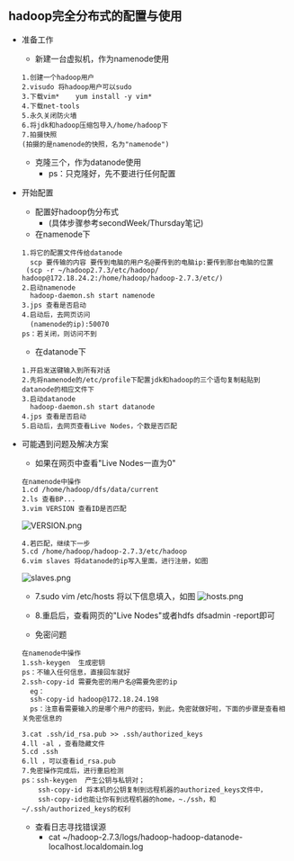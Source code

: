 ## hadoop完全分布式的配置与使用
* 准备工作
	* 新建一台虚拟机，作为namenode使用
	```
	1.创建一个hadoop用户
	2.visudo 将hadoop用户可以sudo
	3.下载vim*    yum install -y vim*
	4.下载net-tools
	5.永久关闭防火墙
	6.将jdk和hadoop压缩包导入/home/hadoop下
	7.拍摄快照  
	(拍摄的是namenode的快照，名为"namenode")
	```
	* 克隆三个，作为datanode使用
		* ps：只克隆好，先不要进行任何配置
* 开始配置
	* 配置好hadoop伪分布式 
		* (具体步骤参考secondWeek/Thursday笔记)
	* 在namenode下
	```
	1.将它的配置文件传给datanode
	  scp 要传输的内容 要传到电脑的用户名@要传到的电脑ip:要传到那台电脑的位置
	 (scp -r ~/hadoop2.7.3/etc/hadoop/ hadoop@172.18.24.2:/home/hadoop/hadoop-2.7.3/etc/)
	2.启动namenode 
	  hadoop-daemon.sh start namenode 
	3.jps 查看是否启动
	4.启动后，去网页访问 
	  (namenode的ip):50070
	ps：若关闭，则访问不到
	```
	* 在datanode下
	```
	1.开启发送键输入到所有对话
	2.先将namenode的/etc/profile下配置jdk和hadoop的三个语句复制粘贴到datanode的相应文件下
	3.启动datanode
	  hadoop-daemon.sh start datanode
	4.jps 查看是否启动
	5.启动后，去网页查看Live Nodes，个数是否匹配
	```
* 可能遇到问题及解决方案
	* 如果在网页中查看"Live Nodes一直为0"
	```
	在namenode中操作
	1.cd /home/hadoop/dfs/data/current
	2.ls 查看BP...
	3.vim VERSION 查看ID是否匹配
	```
	
	
	![VERSION.png](https://upload-images.jianshu.io/upload_images/14467401-b922f74a8a92188a.png?imageMogr2/auto-orient/strip%7CimageView2/2/w/1240)
	
	
	```
	4.若匹配，继续下一步
	5.cd /home/hadoop/hadoop-2.7.3/etc/hadoop
	6.vim slaves 将datanode的ip写入里面，进行注册，如图
	```
	
	![slaves.png](https://upload-images.jianshu.io/upload_images/14467401-52c6a76194aa015f.png?imageMogr2/auto-orient/strip%7CimageView2/2/w/1240)
	* 7.sudo vim /etc/hosts 将以下信息填入，如图
	![hosts.png](https://upload-images.jianshu.io/upload_images/14467401-aa8f22e995f29ac3.png?imageMogr2/auto-orient/strip%7CimageView2/2/w/1240)
	* 8.重启后，查看网页的"Live Nodes"或者hdfs dfsadmin -report即可
	
	
	* 免密问题
	
	```
	在namenode中操作
	1.ssh-keygen  生成密钥
	ps：不输入任何信息，直接回车就好
	2.ssh-copy-id 需要免密的用户名@需要免密的ip
	  eg：
	  ssh-copy-id hadoop@172.18.24.198
	  ps：注意看需要输入的是哪个用户的密码，到此，免密就做好啦，下面的步骤是查看相关免密信息的
	
	3.cat .ssh/id_rsa.pub >> .ssh/authorized_keys
	4.ll -al ，查看隐藏文件
	5.cd .ssh
	6.ll ，可以查看id_rsa.pub
	7.免密操作完成后，进行重启检测
	ps：ssh-keygen  产生公钥与私钥对；
		ssh-copy-id 将本机的公钥复制到远程机器的authorized_keys文件中，
		ssh-copy-id也能让你有到远程机器的home，~./ssh，和 ~/.ssh/authorized_keys的权利
	```
	
	
	
	* 查看日志寻找错误源	
		* cat ~/hadoop-2.7.3/logs/hadoop-hadoop-datanode-localhost.localdomain.log
	
	
		